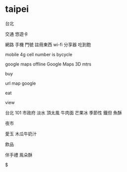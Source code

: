 # taipei



台北

交通
悠遊卡

網路
手機 門號 註冊東西
wi-fi 分享器
吃到飽


mobile 4g
cell number is bycycle



google maps offline
 Google Maps 3D
mtrs



buy

url
map 
 google 

eat



view






台北 101
市政府
淡水
頂太風
牛肉面
芒果冰 季節性
鐵但
魚酥


夜市

愛玉
木瓜牛奶汁

飲品

伴手禮
鳯朵酥











$
























